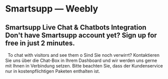 # Smartsupp — Weebly
## Smartsupp Live Chat & Chatbots Integration Don't have Smartsupp account yet? Sign up for free in just 2 minutes.
  To chat with visitors and see them o
Sind Sie noch verwirrt? Kontaktieren Sie uns über die Chat-Box in Ihrem Dashboard und wir werden uns gerne mit Ihnen in Verbindung setzen. Bitte beachten Sie, dass der Kundenservice nur in kostenpflichtigen Paketen enthalten ist.

